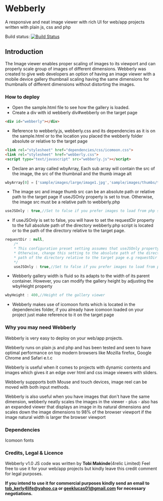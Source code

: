 # Webberly
A responsive and neat image viewer with rich UI for web/app projects written with plain js, css and php

Build status: [![Build Status](https://travis-ci.org/PHPMailer/PHPMailer.svg)](https://travis-ci.org/PHPMailer/PHPMailer)

## Introduction
The Image viewer enables proper scaling of images to its viewport and can properly scale group of images of different dimensions.
Webberly was created to give web developers an option of having an image viewer with a mobile device gallery thumbnail scaling having the same dimensions for thumbnails of different dimensions without distorting the images.

### How to deploy
- Open the sample.html file to see how the gallery is loaded.
- Create a div with id webberly div#webberly on the target page

```html
<div id="webberly"></div>
```

- Reference to webberly.js, webberly.css and its dependencies as it is on the sample.html or to the location you placed the webberly folder absolute or relative to the target page

```html
<link rel="stylesheet" href="dependencies/css/icomoon.css">
<link rel="stylesheet" href="webberly.css">
<script type="text/javascript" src="webberly.js"></script>
```

- Declare an array called wbyArray, Each sub array will contain the src of the image, the src of the thumbnail and  the thumb image alt

```js
wbyArray[0] = ['sample/images/large/image1.jpg','sample/images/thumbs/thumb1.jpg','Webberly'];
```

- The image src and image thumb src can be an absolute path or relative path to the target page if useJSOnly property is set to true. Otherwise, the image src must be a relative path to webberly.php

```js
useJSOnly : true,//Set to false if you prefer images to load from php script
```

- If useJSOnly is set to false, you will have to set the requestDir property to the full absolute path of the directory webberly.php script is located or to the path of the directory relative to the target page.

```js
requestDir : null,
	/*
	* This configuration preset setting assumes that useJSOnly property is set to true.
	* Otherwise, change this setting to the absolute path of the directory where webberly.php file is located e.g requestDir : 'https://www.4relic.com/webberly/', or to the 
	* path of the directory relative to the target page e.g requestDir : 'webberly/', requestDir : 'plugin/webberly/',
	*/
	useJSOnly : true,//Set to false if you prefer images to load from php script
```

- Webberly gallery width is fluid so its adapts to the width of its parent container. However, you can modify the gallery height by adjusting the wbyHeight property

```js
wbyHeight : 400,//Height of the gallery viewer
```

- Webberly makes use of icomoon fonts which is located in the dependencies folder, if you already have icomoon loaded on your project just make reference to it on the target page

### Why you may need Webberly
Webberly is very easy to deploy on your web/app projects.

Webberly runs on plain js and php and has been tested and seen to have optimal performance on top modern browsers like Mozilla firefox, Google Chrome and Safari e.t.c

Webberly is useful when it comes to projects with dynamic contents and images which gives it an edge over html and css image viewers with sliders.

Webberly suppports both Mouse and touch devices, image reel can be moved with both input methods.

Webberly is also useful when you have images that don't have the same dimension, webberly neatly scales the images in the viewer - plus - also has an expanded viewer that displays an image in its natural dimensions and scales down the image dimensions to 98% of the browser viewport if the image natural width is larger the browser viewport

### Dependencies
Icomoon fonts

### Credits, Legal & Licence
Webberly v1.0 JS code was written by **Tobi Makinde**(4relic Limited)
Feel free to use it for your web/app projects but kindly
leave this credit comment for legal purposes. 

**If you intend to use it for commercial purposes kindly send an email to tob_kerly4life@yahoo.ca or geeklucas01@gmail.com for necessary negotiations.**
 

